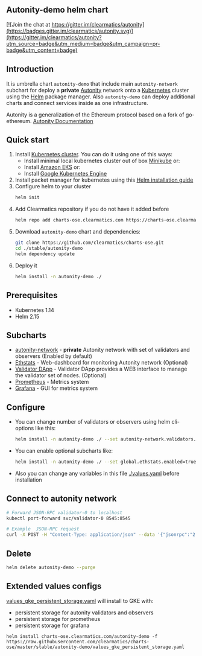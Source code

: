 ## Autonity-demo helm chart

[![Join the chat at https://gitter.im/clearmatics/autonity](https://badges.gitter.im/clearmatics/autonity.svg)](https://gitter.im/clearmatics/autonity?utm_source=badge&utm_medium=badge&utm_campaign=pr-badge&utm_content=badge)

## Introduction

It is umbrella chart `autonity-demo` that include main `autonity-network` subchart for deploy a **private** [Autonity](https://www.autonity.io/) network onto a [Kubernetes](http://kubernetes.io) 
cluster using the [Helm](https://helm.sh) package manager. Also `autonity-demo` can deploy additional charts and connect services inside as one infrastructure.

Autonity is a generalization of the Ethereum protocol based on a fork of go-ethereum. [Autonity Documentation](https://docs.autonity.io)

## Quick start
1. Install [Kubernetes cluster](http://kubernetes.io). You can do it using one of this ways:
   - Install minimal local kubernetes cluster out of box [Minikube](https://kubernetes.io/docs/tasks/tools/install-minikube/) or:
   - Install [Amazon EKS](https://eksworkshop.com/prerequisites/self_paced/) or:
   - Install [Google Kubernetes Engine](https://cloud.google.com/kubernetes-engine/docs/quickstart)
1. Install packet manager for kubernetes using this [Helm installation guide](https://helm.sh/docs/using_helm/#installing-helm)
1. Configure helm to your cluster
   ```bash
   helm init
   ```
1. Add Clearmatics repository if you do not have it added before
   ```bash
   helm repo add charts-ose.clearmatics.com https://charts-ose.clearmatics.com
   ```
1. Download `autonity-demo` chart and dependencies:
   ```bash
   git clone https://github.com/clearmatics/charts-ose.git
   cd ./stable/autonity-demo
   helm dependency update
   ```
1. Deploy it
   ```bash
   helm install -n autonity-demo ./
   ```
## Prerequisites

* Kubernetes 1.14
* Helm 2.15

## Subcharts

* [autonity-network](../autonity-network) - **private** Autonity network with set of validators and observers (Enabled by default)
* [Ethstats](../ethstats) - Web-dashboard for monitoring Autonity network (Optional)
* [Validator DApp](../validator-dapp) - Validator DApp provides a WEB interface to manage the validator set of nodes.  (Optional)
* [Prometheus](https://github.com/helm/charts/tree/master/stable/prometheus) - Metrics system
* [Grafana](https://github.com/helm/charts/tree/master/stable/grafana) - GUI for metrics system

## Configure

- You can change number of validators or observers using helm cli-options like this:
   ```bash
   helm install -n autonity-demo ./ --set autonity-network.validators.num=6,autonity-network.observers.num=2
   ```
- You can enable optional subcharts like:
   ```bash
   helm install -n autonity-demo ./ --set global.ethstats.enabled=true
   ```
- Also you can change any variables in this file [./values.yaml](values.yaml) before installation

## Connect to autonity network
```bash
# Forward JSON-RPC validator-0 to localhost
kubectl port-forward svc/validator-0 8545:8545

# Example  JSON-RPC request
curl -X POST -H "Content-Type: application/json" --data '{"jsonrpc":"2.0","method":"web3_clientVersion","params":[],"id":67}' http://localhost:8545

```

## Delete
```bash
helm delete autonity-demo --purge
```

## Extended values configs

[values_gke_persistent_storage.yaml](./values_gke_persistent_storage.yaml) will install to GKE with:
- persistent storage for autonity validators and observers
- persistent storage for prometheus
- persistent storage for grafana

```shell script
helm install charts-ose.clearmatics.com/autonity-demo -f https://raw.githubusercontent.com/clearmatics/charts-ose/master/stable/autonity-demo/values_gke_persistent_storage.yaml
```
